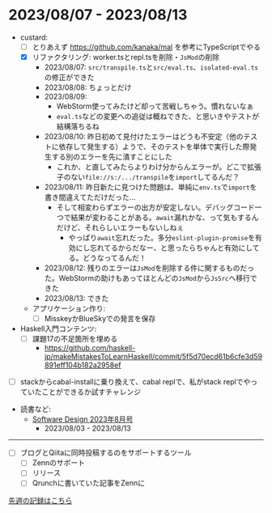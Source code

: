 # 2023/08/07 - 2023/08/13

- custard:
    - [ ] とりあえず <https://github.com/kanaka/mal> を参考にTypeScriptでやる
    - [x] リファクタリング: worker.tsとrepl.tsを削除・`JsMod`の削除
        - 2023/08/07: `src/transpile.ts`と`src/eval.ts`、`isolated-eval.ts`の修正ができた
        - 2023/08/08: ちょっとだけ
        - 2023/08/09:
            - WebStorm使ってみたけど却って苦戦しちゃう。慣れないなぁ
            - `eval.ts`などの変更への追従は概ねできた、と思いきやテストが結構落ちるね
        - 2023/08/10: 昨日初めて見付けたエラーはどうも不安定（他のテストに依存して発生する）ようで、そのテストを単体で実行した際発生する別のエラーを先に潰すことにした
            - これか、と直してみたらよりわけ分からんエラーが。どこで拡張子のない`file://s:/.../transpile`を`import`してるんだ？
        - 2023/08/11: 昨日新たに見つけた問題は、単純に`env.ts`で`import`を書き間違えてただけだった...
            - そして相変わらずエラーの出方が安定しない。デバッグコード一つで結果が変わることがある。`await`漏れかな、って気もするんだけど、それらしいエラーもないしねぇ
                - やっぱり`await`忘れだった。多分`eslint-plugin-promise`を有効にし忘れてるからだなー、と思ったらちゃんと有効にしてる。どうなってるんだ！
        - 2023/08/12: 残りのエラーは`JsMod`を削除する件に関するものだった。WebStormの助けもあってほとんどの`JsMod`から`JsSrc`へ移行できた
        - 2023/08/13: できた
    - アプリケーション作り:
        - [ ] MisskeyかBlueSkyでの発言を保存
- Haskell入門コンテンツ:
    - [ ] 課題17の不足箇所を埋める
        - <https://github.com/haskell-jp/makeMistakesToLearnHaskell/commit/5f5d70ecd61b6cfe3d59891eff104b182a2958ef>
- [ ] stackからcabal-installに乗り換えて、cabal replで、私がstack replでやっていたことができるか試すチャレンジ
- 読書など:
    - [Software Design 2023年8月号](https://gihyo.jp/magazine/SD/archive/2023/202308)
        - 2023/08/03 - 2023/08/13

------

- [ ] ブログとQiitaに同時投稿するのをサポートするツール
    - [ ] Zennのサポート
    - [ ] リリース
    - [ ] Qrunchに書いていた記事をZennに

[先週の記録はこちら](https://github.com/igrep/daily-commits/blob/bfb94b091a047c3f78ea5043eb05ddfc5263828b/yesterday.md)
